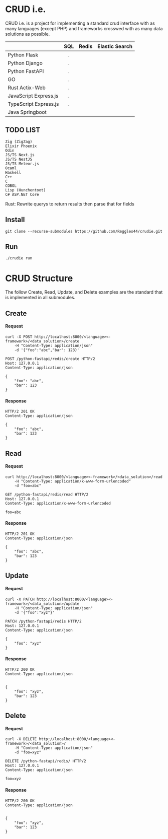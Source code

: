 # CRUD i.e.
CRUD i.e. is a project for implementing a standard crud interface with as many languages (except PHP) and frameworks crosswed with as many data solutions as possible.

|                         | SQL | Redis | Elastic Search |
|-------------------------|:---:|:-----:|---------------:|
| Python Flask            |  .  |       |                |
| Python Django           |  .  |       |                |
| Python FastAPI          |  .  |       |                |
| GO                      |  .  |       |                |
| Rust Actix-Web          |  .  |       |                |
| JavaScript Express.js   |  .  |       |                |
| TypeScript Express.js   |  .  |       |                |
| Java Springboot         |     |       |                |

## TODO LIST
```
Zig (ZigZag)
Elixir Phoenix
Odin
JS/TS Next.js
JS/TS NestJS
JS/TS Meteor.js
Ocaml
Haskell
C++
C
COBOL
Lisp (Hunchentoot)
C# ASP.NET Core
```

Rust: 
    Rewrite querys to return results then parse that for fields


## Install
    git clone --recurse-submodules https://github.com/Reggles44/crudie.git
    
## Run
    ./crudie run


# CRUD Structure
The follow Create, Read, Update, and Delete examples are the standard that is implemented in all submodules.

## Create
#### Request
```
curl -X POST http://localhost:8000/<language><-framework>/<data_solution>/create
    -H "Content-Type: application/json"
    -d '{"foo":"abc","bar": 123}'
```

```
POST /python-fastapi/redis/create HTTP/2
Host: 127.0.0.1
Content-Type: application/json

{
    "foo": "abc",
    "bar": 123
}

```
    
#### Response

```
HTTP/2 201 OK
Content-Type: application/json

{
    "foo": "abc",
    "bar": 123
}
```

## Read
#### Request
```
curl http://localhost:8000/<language><-framework>/<data_solution>/read
    -H "Content-Type: application/x-www-form-urlencoded" 
    -d "foo=abc"
```

```
GET /python-fastapi/redis/read HTTP/2
Host: 127.0.0.1
Content-Type: application/x-www-form-urlencoded

foo=abc
```
    
#### Response

```
HTTP/2 201 OK
Content-Type: application/json

{
    "foo": "abc",
    "bar": 123
}
```

## Update
#### Request
```
curl -X PATCH http://localhost:8000/<language><-framework>/<data_solution>/update
    -H "Content-Type: application/json"
    -d '{"foo":"xyz"}'
```

```
PATCH /python-fastapi/redis HTTP/2
Host: 127.0.0.1
Content-Type: application/json

{
    "foo": "xyz"
}
```
    
#### Response

```
HTTP/2 200 OK
Content-Type: application/json


{
    "foo": "xyz",
    "bar": 123
}
```

## Delete
#### Request
```
curl -X DELETE http://localhost:8000/<language><-framework>/<data_solution>/
    -H "Content-Type: application/json"
    -d "foo=xyz"
```

```
DELETE /python-fastapi/redis/ HTTP/2
Host: 127.0.0.1
Content-Type: application/json

foo=xyz
```
    
#### Response

```
HTTP/2 200 OK
Content-Type: application/json


{
    "foo": "xyz",
    "bar": 123
}
```
